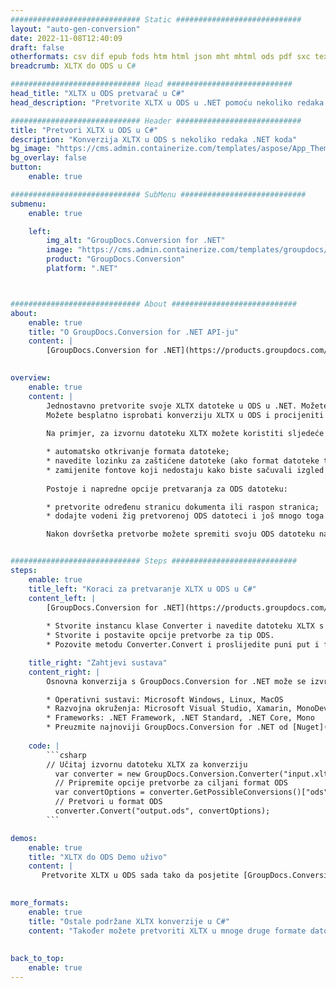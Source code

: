 ```yaml
---
############################# Static ############################
layout: "auto-gen-conversion"
date: 2022-11-08T12:40:09
draft: false
otherformats: csv dif epub fods htm html json mht mhtml ods pdf sxc tex tsv xlam xls xlsb xlsm xlsx xlt xltm xltx xml xps
breadcrumb: XLTX do ODS u C#

############################# Head ############################
head_title: "XLTX u ODS pretvarač u C#"
head_description: "Pretvorite XLTX u ODS u .NET pomoću nekoliko redaka koda. Koristite GroupDocs Document Conversion API za pretvaranje preko 160 formata datoteka."

############################# Header ############################
title: "Pretvori XLTX u ODS u C#"
description: "Konverzija XLTX u ODS s nekoliko redaka .NET koda"
bg_image: "https://cms.admin.containerize.com/templates/aspose/App_Themes/V3/images/bg/header1.png"
bg_overlay: false
button:
    enable: true

############################# SubMenu ############################
submenu:
    enable: true

    left:
        img_alt: "GroupDocs.Conversion for .NET"
        image: "https://cms.admin.containerize.com/templates/groupdocs/images/product-logos/90x90-noborder/groupdocs-conversion-net.png"
        product: "GroupDocs.Conversion"
        platform: ".NET"



############################# About ############################
about:
    enable: true
    title: "O GroupDocs.Conversion for .NET API-ju"
    content: |
        [GroupDocs.Conversion for .NET](https://products.groupdocs.com/conversion/net/) može se koristiti za pretvaranje Microsoft Worda, Excela, PowerPointa, PDF-a, Visio i drugih formata. GroupDocs.Conversion je samostalni API koji je prikladan za pozadinske i interne sustave gdje su potrebne visoke performanse. Ne ovisi o softveru poput Microsofta ili Open Officea.
    

overview:
    enable: true
    content: |
        Jednostavno pretvorite svoje XLTX datoteke u ODS u .NET. Možete koristiti samo nekoliko C# linija koda na bilo kojoj platformi po vašem izboru kao što su - Windows, Linux, macOS.
        Možete besplatno isprobati konverziju XLTX u ODS i procijeniti kvalitetu rezultata konverzije. Uz jednostavne scenarije konverzije datoteka, možete isprobati naprednije opcije za učitavanje izvorne XLTX datoteke i za spremanje izlaznog ODS rezultata. 
        
        Na primjer, za izvornu datoteku XLTX možete koristiti sljedeće opcije učitavanja:

        * automatsko otkrivanje formata datoteke;
        * navedite lozinku za zaštićene datoteke (ako format datoteke to podržava);
        * zamijenite fontove koji nedostaju kako biste sačuvali izgled dokumenta.
        
        Postoje i napredne opcije pretvaranja za ODS datoteku:

        * pretvorite određenu stranicu dokumenta ili raspon stranica;
        * dodajte vodeni žig pretvorenoj ODS datoteci i još mnogo toga.

        Nakon dovršetka pretvorbe možete spremiti svoju ODS datoteku na lokalnu stazu datoteke ili bilo koju pohranu treće strane kao što su FTP, Amazon S3, Google Drive, Dropbox itd. Imajte na umu - da pretvorite XLTX u {{ TO}} nema potrebe za instaliranjem bilo kakvog dodatnog softvera - poput MS Officea, Open Officea, Adobe Acrobat Readera itd.


############################# Steps ############################
steps:
    enable: true
    title_left: "Koraci za pretvaranje XLTX u ODS u C#"
    content_left: |
        [GroupDocs.Conversion for .NET](https://products.groupdocs.com/conversion/net/) programerima olakšava pretvaranje XLTX datoteke u ODS s nekoliko redaka koda.
        
        * Stvorite instancu klase Converter i navedite datoteku XLTX s punim putem
        * Stvorite i postavite opcije pretvorbe za tip ODS.
        * Pozovite metodu Converter.Convert i proslijedite puni put i format (ODS) kao parametar

    title_right: "Zahtjevi sustava"
    content_right: |
        Osnovna konverzija s GroupDocs.Conversion for .NET može se izvršiti u samo nekoliko jednostavnih koraka. Naši API-ji podržani su na svim glavnim platformama i operativnim sustavima. Prije izvršavanja koda u nastavku, provjerite imate li sljedeće preduvjete instalirane na vašem sustavu.

        * Operativni sustavi: Microsoft Windows, Linux, MacOS
        * Razvojna okruženja: Microsoft Visual Studio, Xamarin, MonoDevelop
        * Frameworks: .NET Framework, .NET Standard, .NET Core, Mono
        * Preuzmite najnoviji GroupDocs.Conversion for .NET od [Nuget](https://www.nuget.org/packages/groupdocs.conversion)
         
    code: |
        ```csharp    
        // Učitaj izvornu datoteku XLTX za konverziju
          var converter = new GroupDocs.Conversion.Converter("input.xltx");
          // Pripremite opcije pretvorbe za ciljani format ODS
          var convertOptions = converter.GetPossibleConversions()["ods"].ConvertOptions;
          // Pretvori u format ODS
          converter.Convert("output.ods", convertOptions);
        ```

demos:
    enable: true
    title: "XLTX do ODS Demo uživo"
    content: |
       Pretvorite XLTX u ODS sada tako da posjetite [GroupDocs.Conversion App](https://products.groupdocs.app/conversion/family) web mjesto. Online demo ima sljedeće prednosti
          

more_formats:
    enable: true
    title: "Ostale podržane XLTX konverzije u C#"
    content: "Također možete pretvoriti XLTX u mnoge druge formate datoteka. Pogledajte popis u nastavku."
       
       
back_to_top:
    enable: true
---
```

